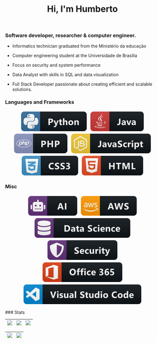 <div align="center">
   <h1>Hi, I'm Humberto</a>
   </h1> 
</div>

<br />
<p align="center">
  <h3>Software developer, researcher & computer engineer.</h3>
</p>
 
 - Informatics technician graduated from the Ministério da educação 
   
 - Computer engineering student at the Universidade de Brasília

 - Focus on security and system performance
 
 - Data Analyst with skills in SQL and data visualization
 
 - Full Stack Developer passionate about creating efficient and scalable solutions.

</a>
</div>

### Languages and Frameworks

<p align="center">
  <!-- For more icons please follow  https://github.com/MikeCodesDotNET/ColoredBadges -->
  <img src="svg/dev/languages/python.svg" alt="python" style="vertical-align:top; margin:4px">    
  <img src="svg/dev/languages/java.svg" alt="java" style="vertical-align:top; margin:4px">
  <img src="svg/dev/languages/php.svg" alt="php" style="vertical-align:top; margin:4px">
  <img src="svg/dev/languages/js.svg" alt="js" style="vertical-align:top; margin:4px">
  <img src="svg/dev/languages/css3.svg" alt="css" style="vertical-align:top; margin:4px">
  <img src="svg/dev/languages/html.svg" alt="html" style="vertical-align:top; margin:4px">
</p>

### Misc
<p align="center">
  <!-- For more icons please follow  https://github.com/MikeCodesDotNET/ColoredBadges -->
  <img src="svg/dev/misc/ai.svg" alt="ai" 
  style="vertical-align:top; margin:4px">    
  <img src="svg/dev/services/aws.svg" alt="aws" style="vertical-align:top; margin:4px">
  <img src="svg/dev/misc/datascience.svg" alt="datascience" style="vertical-align:top; margin:4px">
  <img src="svg/dev/misc/security.svg" alt="security" style="vertical-align:top; margin:4px">
  <img src="svg/dev/services/office_365.svg" alt="office" style="vertical-align:top; margin:4px">
  <img src="svg/dev/tools/visualstudio_code.svg" alt="VScode" style="vertical-align:top; margin:4px">
</p>
</p>
### Stats

| ![](http://github-profile-summary-cards.vercel.app/api/cards/stats?username=HumbertoMesquita&theme=nord_dark) | ![](http://github-profile-summary-cards.vercel.app/api/cards/repos-per-language?username=HumbertoMesquita&hide=Html&theme=nord_dark) | ![](http://github-profile-summary-cards.vercel.app/api/cards/most-commit-language?username=HumbertoMesquita&theme=nord_dark) |
| :-: | :-: | :-: |

| ![](http://github-profile-summary-cards.vercel.app/api/cards/profile-details?username=HumbertoMesquita&theme=nord_dark) | ![](https://github-readme-stats-wheat-one-23.vercel.app?user=HumbertoMesquita&hide_border=true&date_format=M%20j%5B%2C%20Y%5D&background=2D3742&stroke=2D3742&ring=6bbbca&fire=6bbbca&currStreakNum=fff&sideNums=6bbbca&currStreakLabel=6bbbca&sideLabels=fff&dates=fff) |
| :-: | :-: |

<br />
